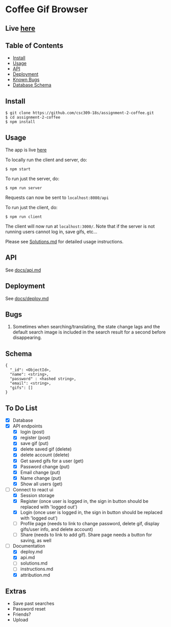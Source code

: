 # Coffee Gif Browser

## Live [here](https://mysterious-crag-44463.herokuapp.com/#/)

## Table of Contents
- [Install](#install)
- [Usage](#usage)
- [API](#api)
- [Deployment](#deployment)
- [Known Bugs](#bugs)
- [Database Schema](#schema)

## Install

```
$ git clone https://github.com/csc309-18s/assignment-2-coffee.git
$ cd assignment-2-coffee
$ npm install
```

## Usage

The app is live [here](https://mysterious-crag-44463.herokuapp.com/#/)

To locally run the client and server, do:
```
$ npm start
```

To run just the server, do:

```
$ npm run server
```
Requests can now be sent to `localhost:8080/api`

To run just the client, do:
```
$ npm run client
```
The client will now run at `localhost:3000/`. Note that if the server is not running
users cannot log in, save gifs, etc...

Please see [Solutions.md](/Solutions.md) for detailed usage instructions.

## API

See [docs/api.md](/docs/api.md)

## Deployment

See [docs/deploy.md](/docs/deploy.md)


## Bugs

1. Sometimes when searching/translating, the state change lags and the default search image
is included in the search result for a second before disappearing.

## Schema

```
{
  "_id": <ObjectId>,
  "name": <string>,
  "password" : <hashed string>,
  "email": <string>,
  "gifs": []
}
```

## To Do List
- [x] Database  
- [x] API endpoints  
    - [x] login (post)  
    - [x] register (post)  
    - [x] save gif (put)  
    - [x] delete saved gif (delete)  
    - [x] delete account (delete)  
    - [x] Get saved gifs for a user (get)
    - [x] Password change (put)
    - [x] Email change (put)
    - [x] Name change (put)
    - [x] Show all users (get)
- [ ] Connect to react ui
  - [x] Session storage
  - [x] Register (once user is logged in, the sign in button should be replaced with 'logged out')
  - [x] Login (once user is logged in, the sign in button should be replaced with 'logged out')
  - [ ] Profile page (needs to link to change password, delete gif, display gifs/user info, and delete account)
  - [ ] Share (needs to link to add gif). Share page needs a button for saving, as well
- [ ] Documentation
  - [x] deploy.md
  - [x] api.md 
  - [ ] solutions.md
  - [ ] instructions.md
  - [x] attribution.md

## Extras

- Save past searches
- Password reset
- Friends?
- Upload
